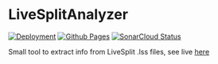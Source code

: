 # LiveSplitAnalyzer

[![Deployment](https://github.com/Webcretaire/LiveSplitAnalyzer/actions/workflows/cd.yml/badge.svg)](https://github.com/Webcretaire/LiveSplitAnalyzer/actions)
[![Github Pages](https://img.shields.io/github/deployments/Webcretaire/LiveSplitAnalyzer/github-pages?label=Github%20Pages)](https://github.com/Webcretaire/LiveSplitAnalyzer/deployments/activity_log?environment=github-pages)
[![SonarCloud Status](https://sonarcloud.io/api/project_badges/measure?project=Webcretaire_LiveSplitAnalyzer&metric=alert_status)](https://sonarcloud.io/dashboard/?id=Webcretaire_LiveSplitAnalyzer)

Small tool to extract info from LiveSplit .lss files, see live [here](https://webcretaire.github.io/LiveSplitAnalyzer/)
